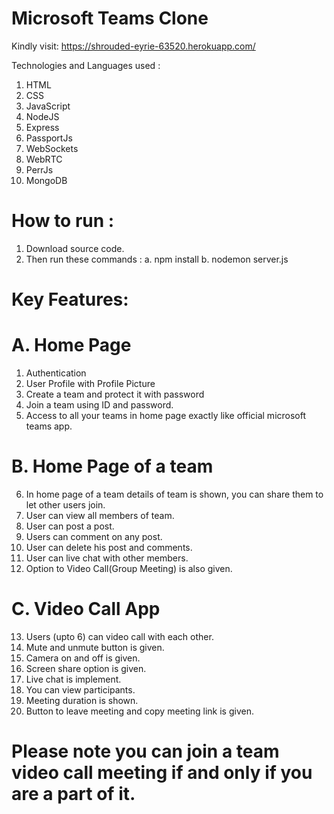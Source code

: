 # Microsoft Teams Clone
Kindly visit:
https://shrouded-eyrie-63520.herokuapp.com/

Technologies and Languages used :
1. HTML
2. CSS
3. JavaScript
4. NodeJS
5. Express
6. PassportJs
7. WebSockets
8. WebRTC
9. PerrJs
10. MongoDB


# How to run :
1. Download source code.
2. Then run these commands :
   a. npm install
   b. nodemon server.js

# Key Features:
# A. Home Page
1. Authentication
2. User Profile with Profile Picture
3. Create a team and protect it with password
4. Join a team using ID and password.
5. Access to all your teams in home page exactly like official microsoft teams app.
# B. Home Page of a team
6. In home page of a team details of team is shown, you can share them to let other users join.
7. User can view all members of team.
8. User can post a post.
9. Users can comment on any post.
10. User can delete his post and comments.
11. User can live chat with other members.
12. Option to Video Call(Group Meeting) is also given.
# C. Video Call App
13. Users (upto 6) can video call with each other.
14. Mute and unmute button is given.
15. Camera on and off is given.
16. Screen share option is given.
17. Live chat is implement.
18. You can view participants.
19. Meeting duration is shown.
20. Button to leave meeting and copy meeting link is given.

# Please note you can join a team video call meeting if and only if you are a part of it.



